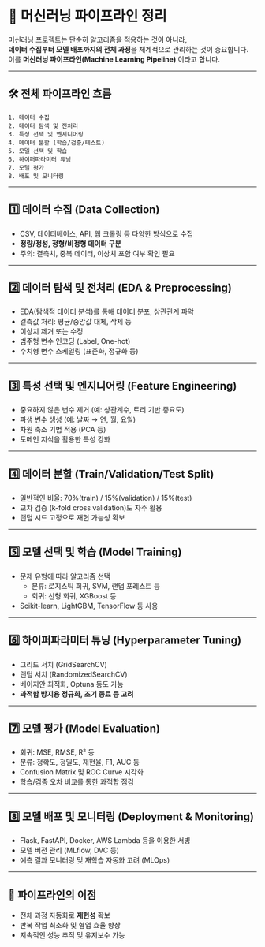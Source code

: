 # 🔁 머신러닝 파이프라인 정리

머신러닝 프로젝트는 단순히 알고리즘을 적용하는 것이 아니라,  
**데이터 수집부터 모델 배포까지의 전체 과정**을 체계적으로 관리하는 것이 중요합니다.  
이를 **머신러닝 파이프라인(Machine Learning Pipeline)** 이라고 합니다.

---

## 🛠 전체 파이프라인 흐름

```plaintext
1. 데이터 수집
2. 데이터 탐색 및 전처리
3. 특성 선택 및 엔지니어링
4. 데이터 분할 (학습/검증/테스트)
5. 모델 선택 및 학습
6. 하이퍼파라미터 튜닝
7. 모델 평가
8. 배포 및 모니터링
```

---

## 1️⃣ 데이터 수집 (Data Collection)

- CSV, 데이터베이스, API, 웹 크롤링 등 다양한 방식으로 수집
- **정량/정성, 정형/비정형 데이터 구분**
- 주의: 결측치, 중복 데이터, 이상치 포함 여부 확인 필요

---

## 2️⃣ 데이터 탐색 및 전처리 (EDA & Preprocessing)

- EDA(탐색적 데이터 분석)를 통해 데이터 분포, 상관관계 파악
- 결측값 처리: 평균/중앙값 대체, 삭제 등  
- 이상치 제거 또는 수정
- 범주형 변수 인코딩 (Label, One-hot)
- 수치형 변수 스케일링 (표준화, 정규화 등)

---

## 3️⃣ 특성 선택 및 엔지니어링 (Feature Engineering)

- 중요하지 않은 변수 제거 (예: 상관계수, 트리 기반 중요도)
- 파생 변수 생성 (예: 날짜 → 연, 월, 요일)
- 차원 축소 기법 적용 (PCA 등)
- 도메인 지식을 활용한 특성 강화

---

## 4️⃣ 데이터 분할 (Train/Validation/Test Split)

- 일반적인 비율: 70%(train) / 15%(validation) / 15%(test)
- 교차 검증 (k-fold cross validation)도 자주 활용
- 랜덤 시드 고정으로 재현 가능성 확보

---

## 5️⃣ 모델 선택 및 학습 (Model Training)

- 문제 유형에 따라 알고리즘 선택
  - 분류: 로지스틱 회귀, SVM, 랜덤 포레스트 등
  - 회귀: 선형 회귀, XGBoost 등
- Scikit-learn, LightGBM, TensorFlow 등 사용

---

## 6️⃣ 하이퍼파라미터 튜닝 (Hyperparameter Tuning)

- 그리드 서치 (GridSearchCV)
- 랜덤 서치 (RandomizedSearchCV)
- 베이지안 최적화, Optuna 등도 가능
- **과적합 방지용 정규화, 조기 종료 등 고려**

---

## 7️⃣ 모델 평가 (Model Evaluation)

- 회귀: MSE, RMSE, R² 등
- 분류: 정확도, 정밀도, 재현율, F1, AUC 등
- Confusion Matrix 및 ROC Curve 시각화
- 학습/검증 오차 비교를 통한 과적합 점검

---

## 8️⃣ 모델 배포 및 모니터링 (Deployment & Monitoring)

- Flask, FastAPI, Docker, AWS Lambda 등을 이용한 서빙
- 모델 버전 관리 (MLflow, DVC 등)
- 예측 결과 모니터링 및 재학습 자동화 고려 (MLOps)

---

## 🎯 파이프라인의 이점

- 전체 과정 자동화로 **재현성** 확보
- 반복 작업 최소화 및 협업 효율 향상
- 지속적인 성능 추적 및 유지보수 가능
